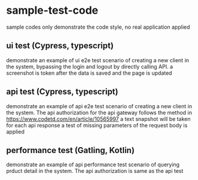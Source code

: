 # sample-test-code
sample codes only demonstrate the code style, no real application applied
## ui test (Cypress, typescript)
 demonstrate an example of ui e2e test scenario of creating a new client in the system, bypassing the login and logout by directly calling API.
 a screenshot is token after the data is saved and the page is updated
## api test (Cypress, typescript)
 demonstrate an example of api e2e test scenario of creating a new client in the system. The api authorization for the api gateway follows the method in https://www.codetd.com/en/article/10565997
 a text snapshot will be taken for each api response
 a test of missing parameters of the request body is applied
## performance test (Gatling, Kotlin)
 demonstrate an example of api performance test scenario of querying prduct detail in the system. The api authorization is same as the api test